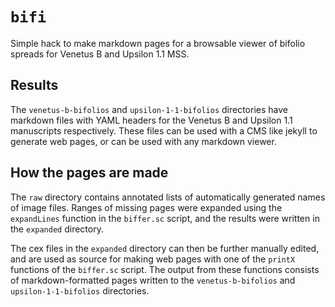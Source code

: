 # `bifi`

Simple hack to make markdown pages for a browsable viewer of bifolio spreads for Venetus B and Upsilon 1.1 MSS.


## Results

The `venetus-b-bifolios` and `upsilon-1-1-bifolios` directories have markdown files with YAML headers for the Venetus  B and Upsilon 1.1 manuscripts respectively.  These files can be used with a CMS like jekyll to generate web pages, or can be used with any markdown viewer.

## How the pages are made

The `raw` directory contains annotated lists of automatically generated  names of image files.  Ranges of missing pages were expanded using the `expandLines` function in the `biffer.sc` script, and the results were written in the `expanded` directory.

The cex files in the `expanded` directory can then be further manually edited, and are used as source for making web pages with one of the `printX` functions of the `biffer.sc` script.  The output from these functions consists of markdown-formatted pages written to the `venetus-b-bifolios` and `upsilon-1-1-bifolios` directories.
